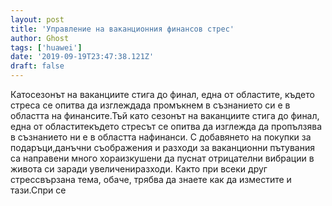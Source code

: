 ```yaml
---
layout: post
title: 'Управление на ваканционния финансов стрес'
author: Ghost
tags: ['huawei']
date: '2019-09-19T23:47:38.121Z'
draft: false
---
```


Катосезонът на ваканциите стига до финал, една от областите, където стреса се опитва да изглеждада промъкнем в съзнанието си е в областта на финансите.Тъй като сезонът на ваканциите стига до финал, една от областитекъдето стресът се опитва да изглежда да пропълзява в съзнанието ни е в областта нафинанси. С добавянето на покупки за подаръци,данъчни съображения и разходи за ваканционни пътувания са направени много хораизкушени да пуснат отрицателни вибрации в живота си заради увеличениразходи. Както при всеки друг стрессвързана тема, обаче, трябва да знаете как да изместите и тази.Спри се
